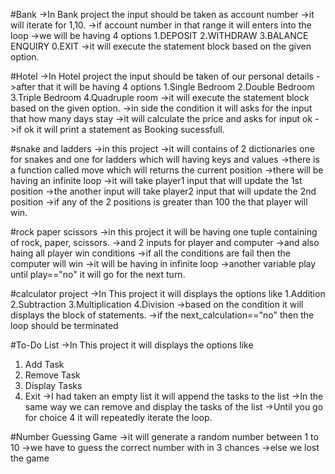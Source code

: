 #Bank
->In Bank project the input should be taken as account number
->it will iterate for 1,10.
->if account number in that range it will enters into the loop
->we will be having 4 options
1.DEPOSIT
2.WITHDRAW
3.BALANCE ENQUIRY
0.EXIT
->it will execute the statement block based on the given option.

#Hotel
->In Hotel project the input should be taken of our personal details
->after that it will be having 4 options
1.Single Bedroom
2.Double Bedroom
3.Triple Bedroom
4.Quadruple room
->it will execute the statement block based on the given option.
->in side the condition it will asks for the input that how many days stay
->it will calculate the price and asks for input ok
->if ok it will print a statement as Booking sucessfull.

#snake and ladders
->in this project
->it will contains of 2 dictionaries one for snakes and one for ladders which will having keys and values
->there is a function called move which will returns the current position
->there will be having an infinite loop
->it will take player1 input that will update the 1st position 
->the another input will take player2 input that will update the 2nd position
->if any of the 2 positions is greater than 100 the that player will win.

#rock paper scissors
->in this project it will be having one tuple containing of rock, paper, scissors.
->and 2 inputs for player and computer
->and also haing all player win conditions 
->if all the conditions are fail then the computer will win
->it will be having in infinite loop
->another variable play until play=="no" it will go for the next turn.

#calculator project
->In This project it will displays the options like 
1.Addition
2.Subtraction
3.Multiplication
4.Division
->based on the condition it will displays the block of statements.
->if the next_calculation=="no" then the loop should be terminated

#To-Do List
->In This project it will displays the options like 
1. Add Task
2. Remove Task
3. Display Tasks
4. Exit
->I had taken an empty list it will append the tasks to the list
->In the same way we can remove and display the tasks of the list
->Until you go for choice 4 it will repeatedly iterate the loop.

#Number Guessing Game
->it will generate a random number between 1 to 10
->we have to guess the correct number with in 3 chances 
->else we lost the game
